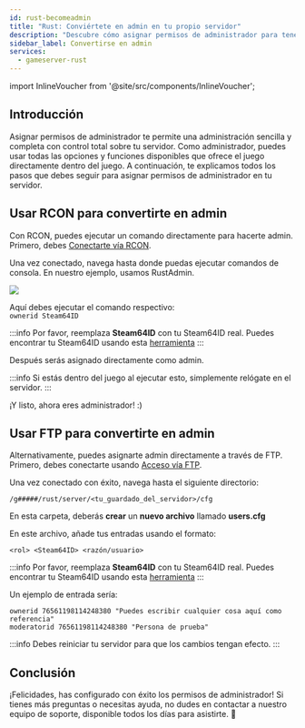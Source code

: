 ```yaml
---
id: rust-becomeadmin
title: "Rust: Conviértete en admin en tu propio servidor"
description: "Descubre cómo asignar permisos de administrador para tener control total del servidor y gestionar tu juego de forma efectiva → Aprende más ahora"
sidebar_label: Convertirse en admin
services:
  - gameserver-rust
---
```


import InlineVoucher from '@site/src/components/InlineVoucher';

## Introducción
Asignar permisos de administrador te permite una administración sencilla y completa con control total sobre tu servidor. Como administrador, puedes usar todas las opciones y funciones disponibles que ofrece el juego directamente dentro del juego. A continuación, te explicamos todos los pasos que debes seguir para asignar permisos de administrador en tu servidor.  
<InlineVoucher />

## Usar RCON para convertirte en admin

Con RCON, puedes ejecutar un comando directamente para hacerte admin.  
Primero, debes [Conectarte vía RCON](rust-connectrcon.md).

Una vez conectado, navega hasta donde puedas ejecutar comandos de consola. En nuestro ejemplo, usamos RustAdmin.

![](https://screensaver01.zap-hosting.com/index.php/s/zpJH32AHCySP8qT/preview)

Aquí debes ejecutar el comando respectivo:  
`ownerid Steam64ID`

:::info
Por favor, reemplaza **Steam64ID** con tu Steam64ID real. Puedes encontrar tu Steam64ID usando esta [herramienta](https://steamid.io/)
:::

Después serás asignado directamente como admin.

:::info
Si estás dentro del juego al ejecutar esto, simplemente relógate en el servidor.
:::

¡Y listo, ahora eres administrador! :)

## Usar FTP para convertirte en admin

Alternativamente, puedes asignarte admin directamente a través de FTP.  
Primero, debes conectarte usando [Acceso vía FTP](gameserver-ftpaccess.md).

Una vez conectado con éxito, navega hasta el siguiente directorio:

`/g#####/rust/server/<tu_guardado_del_servidor>/cfg`

En esta carpeta, deberás **crear** un **nuevo archivo** llamado **users.cfg**

En este archivo, añade tus entradas usando el formato:

`<rol> <Steam64ID> <razón/usuario>`

:::info
Por favor, reemplaza **Steam64ID** con tu Steam64ID real. Puedes encontrar tu Steam64ID usando esta [herramienta](https://steamid.io/)
:::

Un ejemplo de entrada sería:

```
ownerid 76561198114248380 "Puedes escribir cualquier cosa aquí como referencia"
moderatorid 76561198114248380 "Persona de prueba"
```
:::info
Debes reiniciar tu servidor para que los cambios tengan efecto.
:::

## Conclusión

¡Felicidades, has configurado con éxito los permisos de administrador! Si tienes más preguntas o necesitas ayuda, no dudes en contactar a nuestro equipo de soporte, disponible todos los días para asistirte. 🙂

<InlineVoucher />